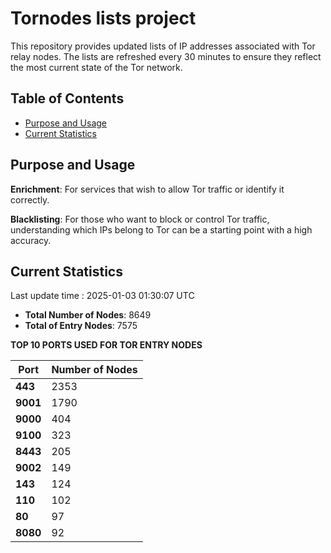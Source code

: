 # Tornodes lists project

This repository provides updated lists of IP addresses associated with Tor relay nodes. The lists are refreshed every 30 minutes to ensure they reflect the most current state of the Tor network.

## Table of Contents

- [Purpose and Usage](#purpose-and-usage)
- [Current Statistics](#current-statistics)


## Purpose and Usage

**Enrichment**: For services that wish to allow Tor traffic or identify it correctly.

**Blacklisting**: For those who want to block or control Tor traffic, understanding which IPs belong to Tor can be a starting point with a high accuracy.

## Current Statistics

Last update time : 2025-01-03 01:30:07 UTC

- **Total Number of Nodes**: 8649
- **Total of Entry Nodes**: 7575

**TOP 10 PORTS USED FOR TOR ENTRY NODES**

| **Port** | **Number of Nodes** |
|------|-----------------|
| **443**   | 2353  |
| **9001**   | 1790  |
| **9000**   | 404  |
| **9100**   | 323  |
| **8443**   | 205  |
| **9002**   | 149  |
| **143**   | 124  |
| **110**   | 102  |
| **80**   | 97  |
| **8080**   | 92  |

